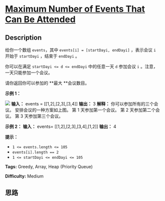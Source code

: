 # [Maximum Number of Events That Can Be Attended][title]

## Description

给你一个数组 `events`，其中 `events[i] = [startDayi, endDayi]` ，表示会议 `i` 开始于
`startDayi` ，结束于 `endDayi` 。

你可以在满足 `startDayi <= d <= endDayi` 中的任意一天 `d` 参加会议 `i` 。注意，一天只能参加一个会议。

请你返回你可以参加的  **最大  **会议数目。



**示例 1：**

![](https://assets.leetcode-cn.com/aliyun-lc-upload/uploads/2020/02/16/e1.png)
            **输入：** events = [[1,2],[2,3],[3,4]]    **输出：** 3    **解释：** 你可以参加所有的三个会议。    安排会议的一种方案如上图。    第 1 天参加第一个会议。    第 2 天参加第二个会议。    第 3 天参加第三个会议。    

**示例 2：**
            **输入：** events= [[1,2],[2,3],[3,4],[1,2]]    **输出：** 4    



**提示：** ​​​​​​

  * `1 <= events.length <= 105`
  * `events[i].length == 2`
  * `1 <= startDayi <= endDayi <= 105`


**Tags:** Greedy, Array, Heap (Priority Queue)

**Difficulty:** Medium

## 思路

[title]: https://leetcode-cn.com/problems/maximum-number-of-events-that-can-be-attended
